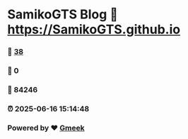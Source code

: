 # SamikoGTS Blog :link: https://SamikoGTS.github.io 
### :page_facing_up: [38](https://SamikoGTS.github.io/tag.html) 
### :speech_balloon: 0 
### :hibiscus: 84246 
### :alarm_clock: 2025-06-16 15:14:48 
### Powered by :heart: [Gmeek](https://github.com/Meekdai/Gmeek)
